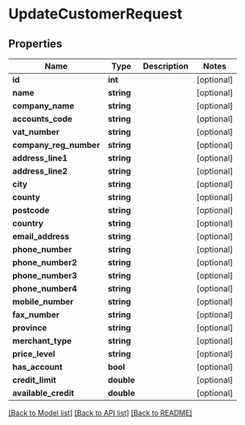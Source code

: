 # UpdateCustomerRequest

## Properties
Name | Type | Description | Notes
------------ | ------------- | ------------- | -------------
**id** | **int** |  | [optional] 
**name** | **string** |  | [optional] 
**company_name** | **string** |  | [optional] 
**accounts_code** | **string** |  | [optional] 
**vat_number** | **string** |  | [optional] 
**company_reg_number** | **string** |  | [optional] 
**address_line1** | **string** |  | [optional] 
**address_line2** | **string** |  | [optional] 
**city** | **string** |  | [optional] 
**county** | **string** |  | [optional] 
**postcode** | **string** |  | [optional] 
**country** | **string** |  | [optional] 
**email_address** | **string** |  | [optional] 
**phone_number** | **string** |  | [optional] 
**phone_number2** | **string** |  | [optional] 
**phone_number3** | **string** |  | [optional] 
**phone_number4** | **string** |  | [optional] 
**mobile_number** | **string** |  | [optional] 
**fax_number** | **string** |  | [optional] 
**province** | **string** |  | [optional] 
**merchant_type** | **string** |  | [optional] 
**price_level** | **string** |  | [optional] 
**has_account** | **bool** |  | [optional] 
**credit_limit** | **double** |  | [optional] 
**available_credit** | **double** |  | [optional] 

[[Back to Model list]](../README.md#documentation-for-models) [[Back to API list]](../README.md#documentation-for-api-endpoints) [[Back to README]](../README.md)


